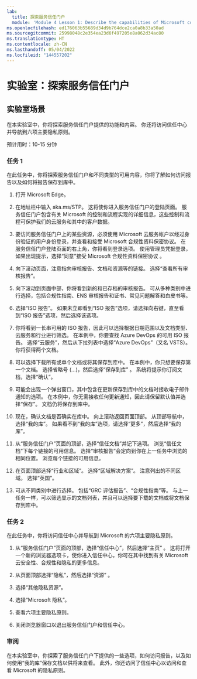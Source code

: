 ```yaml
---
lab:
  title: 探索服务信任门户
  module: 'Module 4 Lesson 1: Describe the capabilities of Microsoft compliance solutions: Describe the compliance management capabilities of Microsoft'
ms.openlocfilehash: ed176063b55689d34d9b764dce2ca0a8b33a50ad
ms.sourcegitcommit: 25998048c2e354ea23d6f497205e8a062d34ac80
ms.translationtype: HT
ms.contentlocale: zh-CN
ms.lasthandoff: 05/04/2022
ms.locfileid: "144557202"
---
```

# <a name="lab-explore-the-service-trust-portal"></a>实验室：探索服务信任门户

## <a name="lab-scenario"></a>实验室场景

在本实验室中，你将探索服务信任门户提供的功能和内容。 你还将访问信任中心并导航到六项主要隐私原则。

预计用时：10-15 分钟

### <a name="task-1"></a>任务 1

在此任务中，你将探索服务信任门户和不同类型的可用内容，你将了解如何访问报告以及如何将报告保存到库中。

1. 打开 Microsoft Edge。

1. 在地址栏中输入 aka.ms/STP。  这将使你进入服务信任门户的登陆页面。 服务信任门户包含有关 Microsoft 的控制和流程实现的详细信息，这些控制和流程可保护我们的云服务和其中的客户数据。

1. 要访问服务信任门户上的某些资源，必须使用 Microsoft 云服务帐户以经过身份验证的用户身份登录，并查看和接受 Microsoft 合规性资料保密协议。 在服务信任门户登陆页面的右上角，你将看到登录选项。  使用管理员凭据登录，如果出现提示，选择“同意”接受 Microsoft 合规性资料保密协议 。

1. 向下滚动页面，注意指向审核报告、文档和资源等的链接。  选择“查看所有审核报告”。

1. 向下滚动到页面中部，你将看到新的和已存档的审核报告。  可从多种类别中进行选择，包括合规性指南、ENS 审核报告和证书、常见问题解答和白皮书等。

1. 选择“ISO 报告”。  如果未立即看到“ISO 报告”选项，请选择向右键，直至看到“ISO 报告”选项，然后选择该选项。

1. 你将看到一长串可用的 ISO 报告，因此可以选择根据日期范围以及文档类型、云服务和行业进行筛选。  在本例中，你要查找 Azure DevOps 的可用 ISO 报告。  选择“云服务”，然后从下拉列表中选择“Azure DevOps”（又名 VSTS）。  你将获得两个文档。

1. 可以选择下载所有或单个文档或将其保存到库中。  在本例中，你只想要保存第一个文档。  选择省略号 (…)，然后选择“保存到库” 。  系统将提示你订阅文档，选择“确认”。

1. 可能会出现一个弹出窗口，其中包含在更新保存到库中的文档时接收电子邮件通知的选项。  在本例中，你无需接收任何更新通知，因此请保留默认值并选择“保存”。  文档仍将保存到库中。

1. 现在，确认文档是否确实在库中。 向上滚动返回页面顶部。  从顶部导航中，选择“我的库”。  如果看不到“我的库”选项，请选择“更多”，然后选择“我的库”。

1. 从“服务信任门户”页面的顶部，选择“信任文档”并记下选项。 浏览“信任文档”下每个链接的可用信息。 选择“审核报告”会定向到你在上一任务中浏览的相同位置。  浏览每个链接的可用信息。

1. 在页面顶部选择“行业和区域”。  选择“区域解决方案”。 注意列出的不同区域。  选择“英国”。  

1. 可从不同类别中进行选择。  包括“GRC 评估报告”、“合规性指南”等。  与上一任务一样，可以筛选显示的文档列表，并且可以选择要下载的文档或将文档保存到库中。

### <a name="task-2"></a>任务 2

在此任务中，你将访问信任中心并导航到 Microsoft 的六项主要隐私原则。

1. 从“服务信任门户”页面的顶部，选择“信任中心”，然后选择“主页” 。 这将打开一个新的浏览器选项卡，使你进入信任中心，你可在其中找到有关 Microsoft 云安全性、合规性和隐私的更多信息。

1. 从页面顶部选择“隐私”，然后选择“资源” 。

1. 选择“其他隐私资源”。

1. 选择“Microsoft 隐私”。

1. 查看六项主要隐私原则。

1. 关闭浏览器窗口以退出服务信任门户和信任中心。

### <a name="review"></a>审阅

在本实验室中，你探索了服务信任门户下提供的一些选项，如何访问报告，以及如何使用“我的库”保存文档以供将来查看。  此外，你还访问了信任中心以访问和查看 Microsoft 的隐私原则。
